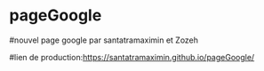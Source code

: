 # pageGoogle

#nouvel page google par santatramaximin et Zozeh


#lien de production:https://santatramaximin.github.io/pageGoogle/
